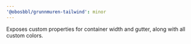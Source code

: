 ```yaml
---
'@obosbbl/grunnmuren-tailwind': minor
---
```


Exposes custom properties for container width and gutter, along with all custom colors.
